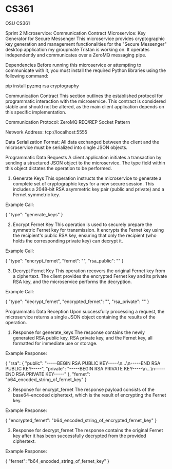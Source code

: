 # CS361
OSU CS361

Sprint 2 Microservice: Communication Contract
Microservice: Key Generator for Secure Messenger
This microservice provides cryptographic key generation and management functionalities for the "Secure Messenger" desktop application my groupmate Tristan is working on. It operates independently and communicates over a ZeroMQ messaging pipe.

Dependencies
Before running this microservice or attempting to communicate with it, you must install the required Python libraries using the following command:

pip install pyzmq rsa cryptography

Communication Contract
This section outlines the established protocol for programmatic interaction with the microservice. This contract is considered stable and should not be altered, as the main client application depends on this specific implementation.

Communication Protocol: ZeroMQ REQ/REP Socket Pattern

Network Address: tcp://localhost:5555

Data Serialization Format: All data exchanged between the client and the microservice must be serialized into single JSON objects.

Programmatic Data Requests
A client application initiates a transaction by sending a structured JSON object to the microservice. The type field within this object dictates the operation to be performed.

1. Generate Keys
This operation instructs the microservice to generate a complete set of cryptographic keys for a new secure session. This includes a 2048-bit RSA asymmetric key pair (public and private) and a Fernet symmetric key.

Example Call:

{
  "type": "generate_keys"
}

2. Encrypt Fernet Key
This operation is used to securely prepare the symmetric Fernet key for transmission. It encrypts the Fernet key using the recipient's public RSA key, ensuring that only the recipient (who holds the corresponding private key) can decrypt it.

Example Call:

{
  "type": "encrypt_fernet",
  "fernet": "<base64-encoded Fernet key>",
  "rsa_public": "<PEM-encoded RSA public key>"
}

3. Decrypt Fernet Key
This operation recovers the original Fernet key from a ciphertext. The client provides the encrypted Fernet key and its private RSA key, and the microservice performs the decryption.

Example Call:

{
  "type": "decrypt_fernet",
  "encrypted_fernet": "<base64-encoded ciphertext>",
  "rsa_private": "<PEM-encoded RSA private key>"
}

Programmatic Data Reception
Upon successfully processing a request, the microservice returns a single JSON object containing the results of the operation.

1. Response for generate_keys
The response contains the newly generated RSA public key, RSA private key, and the Fernet key, all formatted for immediate use or storage.

Example Response:

{
  "rsa": {
    "public": "-----BEGIN RSA PUBLIC KEY-----\n...\n-----END RSA PUBLIC KEY-----",
    "private": "-----BEGIN RSA PRIVATE KEY-----\n...\n-----END RSA PRIVATE KEY-----"
  },
  "fernet": "b64_encoded_string_of_fernet_key"
}

2. Response for encrypt_fernet
The response payload consists of the base64-encoded ciphertext, which is the result of encrypting the Fernet key.

Example Response:

{
  "encrypted_fernet": "b64_encoded_string_of_encrypted_fernet_key"
}

3. Response for decrypt_fernet
The response contains the original Fernet key after it has been successfully decrypted from the provided ciphertext.

Example Response:

{
  "fernet": "b64_encoded_string_of_fernet_key"
}
